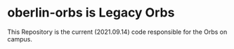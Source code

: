 # oberlin-orbs is Legacy Orbs
This Repository is the current (2021.09.14) code responsible for the Orbs on campus.
